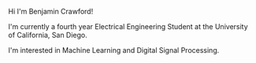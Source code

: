Hi I'm Benjamin Crawford!

I'm currently a fourth year Electrical Engineering Student at the University of California, San Diego.

I'm interested in Machine Learning and Digital Signal Processing.


